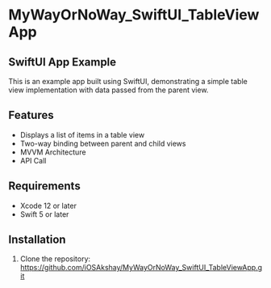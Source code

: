 # MyWayOrNoWay_SwiftUI_TableViewApp

## SwiftUI App Example

This is an example app built using SwiftUI, demonstrating a simple table view implementation with data passed from the parent view.

## Features

- Displays a list of items in a table view
- Two-way binding between parent and child views
- MVVM Architecture
- API Call

## Requirements

- Xcode 12 or later
- Swift 5 or later

## Installation

1. Clone the repository:
https://github.com/iOSAkshay/MyWayOrNoWay_SwiftUI_TableViewApp.git
